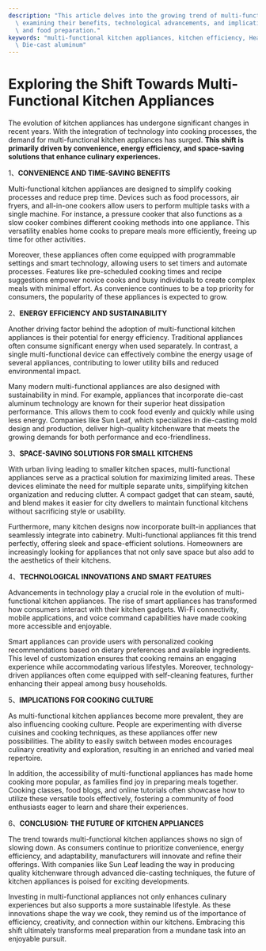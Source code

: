 ```yaml
---
description: "This article delves into the growing trend of multi-functional kitchen appliances,\
  \ examining their benefits, technological advancements, and implications for cooking\
  \ and food preparation."
keywords: "multi-functional kitchen appliances, kitchen efficiency, Heat dissipation performance,\
  \ Die-cast aluminum"
---
```

# Exploring the Shift Towards Multi-Functional Kitchen Appliances

The evolution of kitchen appliances has undergone significant changes in recent years. With the integration of technology into cooking processes, the demand for multi-functional kitchen appliances has surged. **This shift is primarily driven by convenience, energy efficiency, and space-saving solutions that enhance culinary experiences.** 

1、**CONVENIENCE AND TIME-SAVING BENEFITS**

Multi-functional kitchen appliances are designed to simplify cooking processes and reduce prep time. Devices such as food processors, air fryers, and all-in-one cookers allow users to perform multiple tasks with a single machine. For instance, a pressure cooker that also functions as a slow cooker combines different cooking methods into one appliance. This versatility enables home cooks to prepare meals more efficiently, freeing up time for other activities.

Moreover, these appliances often come equipped with programmable settings and smart technology, allowing users to set timers and automate processes. Features like pre-scheduled cooking times and recipe suggestions empower novice cooks and busy individuals to create complex meals with minimal effort. As convenience continues to be a top priority for consumers, the popularity of these appliances is expected to grow.

2、**ENERGY EFFICIENCY AND SUSTAINABILITY**

Another driving factor behind the adoption of multi-functional kitchen appliances is their potential for energy efficiency. Traditional appliances often consume significant energy when used separately. In contrast, a single multi-functional device can effectively combine the energy usage of several appliances, contributing to lower utility bills and reduced environmental impact.

Many modern multi-functional appliances are also designed with sustainability in mind. For example, appliances that incorporate die-cast aluminum technology are known for their superior heat dissipation performance. This allows them to cook food evenly and quickly while using less energy. Companies like Sun Leaf, which specializes in die-casting mold design and production, deliver high-quality kitchenware that meets the growing demands for both performance and eco-friendliness.

3、**SPACE-SAVING SOLUTIONS FOR SMALL KITCHENS**

With urban living leading to smaller kitchen spaces, multi-functional appliances serve as a practical solution for maximizing limited areas. These devices eliminate the need for multiple separate units, simplifying kitchen organization and reducing clutter. A compact gadget that can steam, sauté, and blend makes it easier for city dwellers to maintain functional kitchens without sacrificing style or usability.

Furthermore, many kitchen designs now incorporate built-in appliances that seamlessly integrate into cabinetry. Multi-functional appliances fit this trend perfectly, offering sleek and space-efficient solutions. Homeowners are increasingly looking for appliances that not only save space but also add to the aesthetics of their kitchens.

4、**TECHNOLOGICAL INNOVATIONS AND SMART FEATURES**

Advancements in technology play a crucial role in the evolution of multi-functional kitchen appliances. The rise of smart appliances has transformed how consumers interact with their kitchen gadgets. Wi-Fi connectivity, mobile applications, and voice command capabilities have made cooking more accessible and enjoyable.

Smart appliances can provide users with personalized cooking recommendations based on dietary preferences and available ingredients. This level of customization ensures that cooking remains an engaging experience while accommodating various lifestyles. Moreover, technology-driven appliances often come equipped with self-cleaning features, further enhancing their appeal among busy households.

5、**IMPLICATIONS FOR COOKING CULTURE**

As multi-functional kitchen appliances become more prevalent, they are also influencing cooking culture. People are experimenting with diverse cuisines and cooking techniques, as these appliances offer new possibilities. The ability to easily switch between modes encourages culinary creativity and exploration, resulting in an enriched and varied meal repertoire.

In addition, the accessibility of multi-functional appliances has made home cooking more popular, as families find joy in preparing meals together. Cooking classes, food blogs, and online tutorials often showcase how to utilize these versatile tools effectively, fostering a community of food enthusiasts eager to learn and share their experiences.

6、**CONCLUSION: THE FUTURE OF KITCHEN APPLIANCES**

The trend towards multi-functional kitchen appliances shows no sign of slowing down. As consumers continue to prioritize convenience, energy efficiency, and adaptability, manufacturers will innovate and refine their offerings. With companies like Sun Leaf leading the way in producing quality kitchenware through advanced die-casting techniques, the future of kitchen appliances is poised for exciting developments.

Investing in multi-functional appliances not only enhances culinary experiences but also supports a more sustainable lifestyle. As these innovations shape the way we cook, they remind us of the importance of efficiency, creativity, and connection within our kitchens. Embracing this shift ultimately transforms meal preparation from a mundane task into an enjoyable pursuit.
